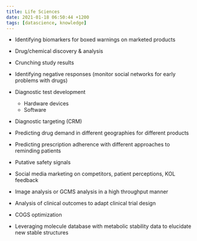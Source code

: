 ```yaml
---
title: Life Sciences
date: 2021-01-18 06:50:44 +1200
tags: [datascience, knowledge]
---
```



* Identifying biomarkers for boxed warnings on marketed products

* Drug/chemical discovery & analysis

* Crunching study results

* Identifying negative responses (monitor social networks for early problems with drugs)

* Diagnostic test development
    * Hardware devices
    * Software

* Diagnostic targeting (CRM)

* Predicting drug demand in different geographies for different products

* Predicting prescription adherence with different approaches to reminding patients

* Putative safety signals

* Social media marketing on competitors, patient perceptions, KOL feedback

* Image analysis or GCMS analysis in a high throughput manner

* Analysis of clinical outcomes to adapt clinical trial design

* COGS optimization

* Leveraging molecule database with metabolic stability data to elucidate new stable structures

